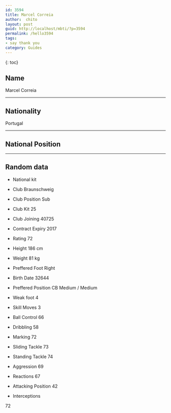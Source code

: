 ```yaml
---
id: 3594
title: Marcel Correia
author:  chito 
layout: post
guid: http://localhost/mbti/?p=3594
permalink: /hello3594
tags:
- say thank you
category: Guides
---
```



{: toc}


## Name  
Marcel Correia 

* * *

## Nationality  
Portugal 

* * *

## National Position 

* * *

## Random data 

  * National kit 
  * Club 
Braunschweig 

  * Club Position 
Sub 

  * Club Kit 
25 

  * Club Joining 
40725 

  * Contract Expiry 
2017 

  * Rating 
72 

  * Height 
186 cm 

  * Weight 
81 kg 

  * Preffered Foot 
Right 

  * Birth Date 
32644 

  * Preffered Position 
CB Medium / Medium 

  * Weak foot 
4 

  * Skill Moves 
3 

  * Ball Control 
66 

  * Dribbling 
58 

  * Marking 
72 

  * Sliding Tackle 
73 

  * Standing Tackle 
74 

  * Aggression 
69 

  * Reactions 
67 

  * Attacking Position 
42 

  * Interceptions 

72</ul>